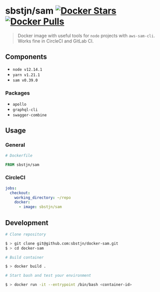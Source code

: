 # sbstjn/sam [![Docker Stars](https://img.shields.io/docker/stars/sbstjn/sam.svg?maxAge=600)](https://hub.docker.com/r/sbstjn/sam/) [![Docker Pulls](https://img.shields.io/docker/pulls/sbstjn/sam.svg?maxAge=600)](https://hub.docker.com/r/sbstjn/sam/)

> Docker image with useful tools for `node` projects with `aws-sam-cli`. Works fine in CircleCI and GitLab CI.

## Components

- `node v12.14.1`
- `yarn v1.21.1`
- `sam v0.39.0`

### Packages

- `apollo`
- `graphql-cli`
- `swagger-combine`

## Usage

### General

```Dockerfile
# Dockerfile

FROM sbstjn/sam
```

### CircleCI

```yaml
jobs:
  checkout:
    working_directory: ~/repo
    docker:
      - image: sbstjn/sam
```

## Development

```bash
# Clone repository

$ > git clone git@github.com:sbstjn/docker-sam.git
$ > cd docker-sam

# Build container

$ > docker build .

# Start bash and test your environment

$ > docker run -it --entrypoint /bin/bash <container-id>
```
